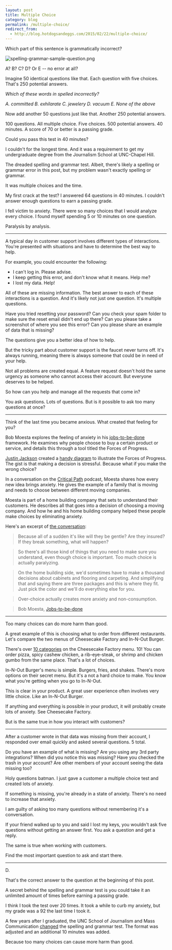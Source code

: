 ```yaml
---
layout: post
title: Multiple Choice  
category: blog
permalink: /multiple-choice/
redirect_from:
  - http://blog.hotdogsandeggs.com/2015/02/22/multiple-choice/
---
```

Which part of this sentence is grammatically incorrect? 

![spelling-grammar-sample-question.png](https://draftin.com:443/images/26396?token=MG17dtfTJORKMOP4rnW-My9dVx1qyt1bThXViC6ilWY8kbUkMMwxZQnpMzQa2asNhLuqF_DZjTYBkH9gr3yezj0) 

A? B? C? D? Or E -- no error at all? 

Imagine 50 identical questions like that. Each question with five choices. That's 250 potential answers. 

*Which of these words in spelled incorrectly?*

*A. committed
B. exhilarate 
C. jewelery
D. vacuum
E. None of the above*

Now add another 50 questions just like that. Another 250 potential answers. 

100 questions. All multiple choice. Five choices. 500 potential answers. 40 minutes. A score of 70 or better is a passing grade. 

Could you pass this test in 40 minutes?  

I couldn't for the longest time. And it was a requirement to get my undergraduate degree from the Journalism School at UNC-Chapel Hill. 

The dreaded spelling and grammar test. Albeit, there's likely a spelling or grammar error in this post, but my problem wasn't exactly spelling or grammar. 

It was multiple choices and the time. 

My first crack at the test? I answered 64 questions in 40 minutes. I couldn't answer enough questions to earn a passing grade. 

I fell victim to anxiety. There were so many choices that I would analyze every choice. I found myself spending 5 or 10 minutes on one question.  

Paralysis by analysis. 

* * * 

A typical day in customer support involves different types of interactions. You're presented with situations and have to determine the best way to help. 

For example, you could encounter the following: 

* I can't log in. Please advise. 
* I keep getting this error, and don't know what it means. Help me? 
* I lost my data. Help!

All of these are missing information. The best answer to each of these interactions is a question. And it's likely not just one question. It's multiple questions. 

Have you tried resetting your password? Can you check your spam folder to make sure the reset email didn't end up there? Can you please take a screenshot of where you see this error? Can you please share an example of data that is missing? 

The questions give you a better idea of how to help. 

But the tricky part about customer support is the faucet never turns off. It's always running, meaning there is always someone that could be in need of your help. 

Not all problems are created equal. A feature request doesn't hold the same urgency as someone who cannot access their account. But everyone deserves to be helped. 

So how can you help and manage all the requests that come in? 

You ask questions. Lots of questions. But is it possible to ask too many questions at once?

* * * 

Think of the last time you became anxious. What created that feeling for you? 

Bob Moesta explores the feeling of anxiety in his [jobs-to-be-done](http://shapeandsound.com/a-beginners-guide-to-the-jobs-to-be-done-framework/) framework. He examines why people choose to buy a certain product or service, and details this through a tool titled the Forces of Progress.

[Justin Jackson](http://justinjackson.ca/) created a [handy diagram](http://justinjackson.ca/wp-content/uploads/2014/10/jtbd-forces-diagram-1024x793.png) to illustrate the Forces of Progress. The gist is that making a decision is stressful. Because what if you make the wrong choice? 

In a conversation on the [Critical Path](http://5by5.tv/criticalpath/19) podcast, Moesta shares how every new idea brings anxiety. He gives the example of a family that is moving and needs to choose between different moving companies.  

Moesta is part of a home building company that sets to understand their customers. He describes all that goes into a decision of choosing a moving company. And how he and his home building company helped these people make choices by eliminating anxiety. 

Here's an excerpt of [the conversation](https://people.hotdogsandeggs.com/bob-moesta/): 

> Because all of a sudden it's like will they be gentle? Are they insured? If they break something, what will happen?

> So there's all those kind of things that you need to make sure you understand, even though choice is important. Too much choice is actually paralyzing.

> On the home building side, we'd sometimes have to make a thousand decisions about cabinets and flooring and carpeting. And simplifying that and saying there are three packages and this is where they fit. Just pick the color and we'll do everything else for you.

> Over-choice actually creates more anxiety and non-consumption.

> Bob Moesta, [Jobs-to-be-done](https://people.hotdogsandeggs.com/bob-moesta/)

* * * 

Too many choices can do more harm than good. 

A great example of this is choosing what to order from different restaurants. Let's compare the two menus of Cheesecake Factory and In-N-Out Burger. 

There's over [10 categories](http://www.thecheesecakefactory.com/menu/) on the Cheesecake Factory menu. 10! You can order pizza, spicy cashew chicken, a rib-eye-steak, or shrimp and chicken gumbo from the same place. That's a lot of choices. 

In-N-Out Burger's menu is simple. Burgers, fries, and shakes. There's more options on their secret menu. But it's a not a hard choice to make. You know what you're getting when you go to In-N-Out. 

This is clear in your product. A great user experience often involves very little choice. Like an In-N-Out Burger. 

If anything and everything is possible in your product, it will probably create lots of anxiety. See Cheesecake Factory. 

But is the same true in how you interact with customers? 

* * * 

After a customer wrote in that data was missing from their account, I responded over email quickly and asked several questions. 5 total. 

Do you have an example of what is missing? Are you using any 3rd party integrations? When did you notice this was missing? Have you checked the trash in your account? Are other members of your account seeing the data missing too? 

Holy questions batman. I just gave a customer a multiple choice test and created lots of anxiety. 

If something is missing, you're already in a state of anxiety. There's no need to increase that anxiety. 

I am guilty of asking too many questions without remembering it's a conversation. 

If your friend walked up to you and said I lost my keys, you wouldn't ask five questions without getting an answer first. You ask a question and get a reply. 

The same is true when working with customers.

Find the most important question to ask and start there. 

* * * 

D. 

That's the correct answer to the question at the beginning of this post. 

A secret behind the spelling and grammar test is you could take it an unlimited amount of times before earning a passing grade. 

I think I took the test over 20 times. It took a while to curb my anxiety, but my grade was a 92 the last time I took it. 

A few years after I graduated, the UNC School of Journalism and Mass Communication [changed](http://www.jomc.unc.edu/spellinggrammar) the spelling and grammar test. The format was adjusted and an additional 10 minutes was added. 

Because too many choices can cause more harm than good. 






